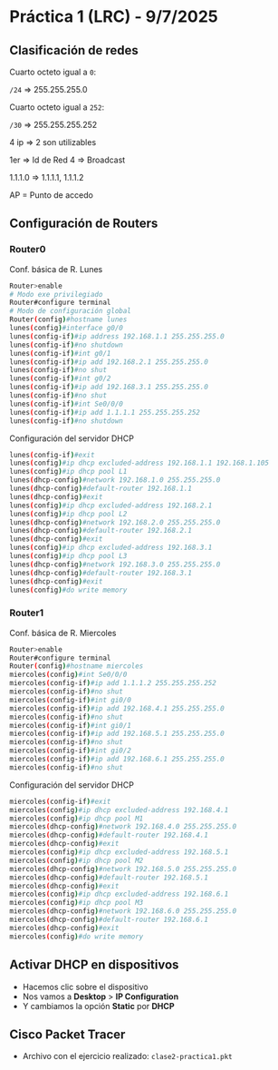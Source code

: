 # Práctica 1 (LRC) - 9/7/2025

## Clasificación de redes

Cuarto octeto igual a `0`:

`/24` => 255.255.255.0

Cuarto octeto igual a `252`:

`/30` => 255.255.255.252

4 ip => 2 son utilizables

1er => Id de Red
4 => Broadcast

1.1.1.0 => 1.1.1.1, 1.1.1.2

AP = Punto de accedo

## Configuración de Routers

### Router0

Conf. básica de R. Lunes

```bash
Router>enable
# Modo exe privilegiado
Router#configure terminal
# Modo de configuración global
Router(config)#hostname lunes
lunes(config)#interface g0/0
lunes(config-if)#ip address 192.168.1.1 255.255.255.0
lunes(config-if)#no shutdown
lunes(config-if)#int g0/1
lunes(config-if)#ip add 192.168.2.1 255.255.255.0
lunes(config-if)#no shut
lunes(config-if)#int g0/2
lunes(config-if)#ip add 192.168.3.1 255.255.255.0
lunes(config-if)#no shut
lunes(config-if)#int Se0/0/0
lunes(config-if)#ip add 1.1.1.1 255.255.255.252
lunes(config-if)#no shutdown
```

Configuración del servidor DHCP

```bash
lunes(config-if)#exit
lunes(config)#ip dhcp excluded-address 192.168.1.1 192.168.1.105
lunes(config)#ip dhcp pool L1
lunes(dhcp-config)#network 192.168.1.0 255.255.255.0
lunes(dhcp-config)#default-router 192.168.1.1
lunes(dhcp-config)#exit
lunes(config)#ip dhcp excluded-address 192.168.2.1
lunes(config)#ip dhcp pool L2
lunes(dhcp-config)#network 192.168.2.0 255.255.255.0
lunes(dhcp-config)#default-router 192.168.2.1
lunes(dhcp-config)#exit
lunes(config)#ip dhcp excluded-address 192.168.3.1
lunes(config)#ip dhcp pool L3
lunes(dhcp-config)#network 192.168.3.0 255.255.255.0
lunes(dhcp-config)#default-router 192.168.3.1
lunes(dhcp-config)#exit
lunes(config)#do write memory
```

### Router1

Conf. básica de R. Miercoles

```bash
Router>enable
Router#configure terminal
Router(config)#hostname miercoles
miercoles(config)#int Se0/0/0
miercoles(config-if)#ip add 1.1.1.2 255.255.255.252
miercoles(config-if)#no shut
miercoles(config-if)#int gi0/0
miercoles(config-if)#ip add 192.168.4.1 255.255.255.0
miercoles(config-if)#no shut
miercoles(config-if)#int gi0/1
miercoles(config-if)#ip add 192.168.5.1 255.255.255.0
miercoles(config-if)#no shut
miercoles(config-if)#int gi0/2
miercoles(config-if)#ip add 192.168.6.1 255.255.255.0
miercoles(config-if)#no shut
```

Configuración del servidor DHCP

```bash
miercoles(config-if)#exit
miercoles(config)#ip dhcp excluded-address 192.168.4.1
miercoles(config)#ip dhcp pool M1
miercoles(dhcp-config)#network 192.168.4.0 255.255.255.0
miercoles(dhcp-config)#default-router 192.168.4.1
miercoles(dhcp-config)#exit
miercoles(config)#ip dhcp excluded-address 192.168.5.1
miercoles(config)#ip dhcp pool M2
miercoles(dhcp-config)#network 192.168.5.0 255.255.255.0
miercoles(dhcp-config)#default-router 192.168.5.1
miercoles(dhcp-config)#exit
miercoles(config)#ip dhcp excluded-address 192.168.6.1
miercoles(config)#ip dhcp pool M3
miercoles(dhcp-config)#network 192.168.6.0 255.255.255.0
miercoles(dhcp-config)#default-router 192.168.6.1
miercoles(dhcp-config)#exit
miercoles(config)#do write memory
```

## Activar DHCP en dispositivos

* Hacemos clic sobre el dispositivo
* Nos vamos a **Desktop** > **IP Configuration**
* Y cambiamos la opción **Static** por **DHCP**

## Cisco Packet Tracer

* Archivo con el ejercicio realizado: `clase2-practica1.pkt`